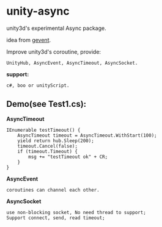 unity-async
===========

unity3d's experimental Async package.

idea from [gevent](http://gevent.org/).

Improve unity3d's coroutine, provide:

    UnityHub, AsyncEvent, AsyncTimeout, AsyncSocket.
    
**support:** 

    c#, boo or unityScript.

Demo(see Test1.cs): 
------------------
**AsyncTimeout**

    IEnumerable testTimeout() {
        AsyncTimeout timeout = AsyncTimeout.WithStart(100);
        yield return hub.Sleep(200);
        timeout.Cancel(false);
        if (timeout.Timeout) {
            msg += "testTimeout ok" + CR;
        }
    }

**AsyncEvent**

    coroutines can channel each other.

**AsyncSocket**

    use non-blocking socket, No need thread to support;
    Support connect, send, read timeout;
